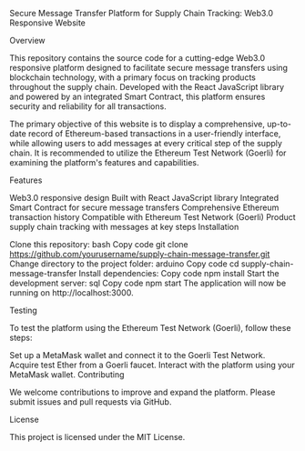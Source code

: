 Secure Message Transfer Platform for Supply Chain Tracking: Web3.0 Responsive Website

Overview

This repository contains the source code for a cutting-edge Web3.0 responsive platform designed to facilitate secure message transfers using blockchain technology, with a primary focus on tracking products throughout the supply chain. Developed with the React JavaScript library and powered by an integrated Smart Contract, this platform ensures security and reliability for all transactions.

The primary objective of this website is to display a comprehensive, up-to-date record of Ethereum-based transactions in a user-friendly interface, while allowing users to add messages at every critical step of the supply chain. It is recommended to utilize the Ethereum Test Network (Goerli) for examining the platform's features and capabilities.

Features

Web3.0 responsive design
Built with React JavaScript library
Integrated Smart Contract for secure message transfers
Comprehensive Ethereum transaction history
Compatible with Ethereum Test Network (Goerli)
Product supply chain tracking with messages at key steps
Installation

Clone this repository:
bash
Copy code
git clone https://github.com/yourusername/supply-chain-message-transfer.git
Change directory to the project folder:
arduino
Copy code
cd supply-chain-message-transfer
Install dependencies:
Copy code
npm install
Start the development server:
sql
Copy code
npm start
The application will now be running on http://localhost:3000.

Testing

To test the platform using the Ethereum Test Network (Goerli), follow these steps:

Set up a MetaMask wallet and connect it to the Goerli Test Network.
Acquire test Ether from a Goerli faucet.
Interact with the platform using your MetaMask wallet.
Contributing

We welcome contributions to improve and expand the platform. Please submit issues and pull requests via GitHub.

License

This project is licensed under the MIT License.
